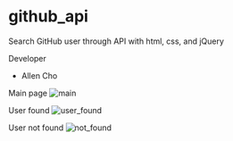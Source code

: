 # github_api
Search GitHub user through API with html, css, and jQuery

Developer
  - Allen Cho

Main page
![main](https://user-images.githubusercontent.com/29669981/53275912-09ee4680-3751-11e9-87df-3feef737ba76.png)

User found
![user_found](https://user-images.githubusercontent.com/29669981/53275959-44f07a00-3751-11e9-9667-9990c29e42d3.png)

User not found
![not_found](https://user-images.githubusercontent.com/29669981/53275962-4a4dc480-3751-11e9-832f-6f8d2b4c5666.png)
